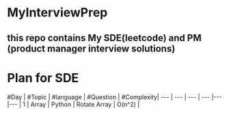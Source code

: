 # MyInterviewPrep
## this repo contains My SDE(leetcode) and PM (product manager interview solutions)

# Plan for SDE
#Day | #Topic | #language | #Question | #Complexity|
--- | --- | --- | --- |--- |--- |
1 | Array | Python | Rotate Array | O(n^2) |
